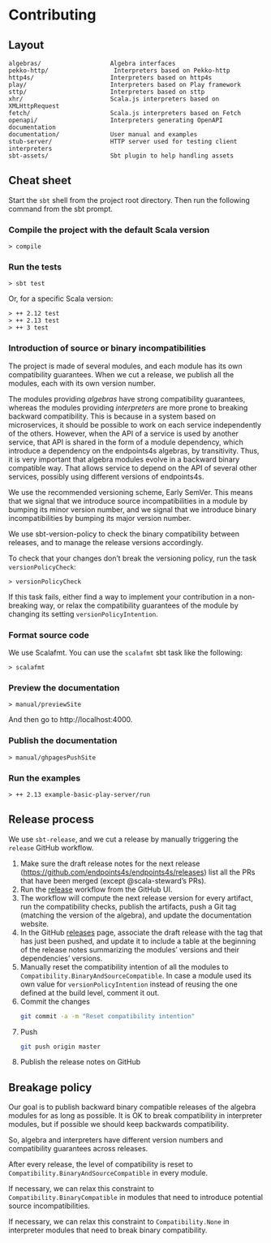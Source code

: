 Contributing
============

## Layout

~~~
algebras/                   Algebra interfaces
pekko-http/                  Interpreters based on Pekko-http
http4s/                     Interpreters based on http4s
play/                       Interpreters based on Play framework
sttp/                       Interpreters based on sttp
xhr/                        Scala.js interpreters based on XMLHttpRequest
fetch/                      Scala.js interpreters based on Fetch
openapi/                    Interpreters generating OpenAPI documentation
documentation/              User manual and examples
stub-server/                HTTP server used for testing client interpreters
sbt-assets/                 Sbt plugin to help handling assets
~~~

## Cheat sheet

Start the `sbt` shell from the project root directory. Then run the following command from
the sbt prompt.

### Compile the project with the default Scala version

~~~
> compile
~~~

### Run the tests

~~~
> sbt test
~~~

Or, for a specific Scala version:

~~~
> ++ 2.12 test
> ++ 2.13 test
> ++ 3 test
~~~

### Introduction of source or binary incompatibilities

The project is made of several modules, and each module has its own compatibility
guarantees. When we cut a release, we publish all the modules, each with its own
version number.

The modules providing _algebras_ have strong compatibility guarantees, whereas
the modules providing _interpreters_ are more prone to breaking backward
compatibility. This is because in a system based on microservices, it should be
possible to work on each service independently of the others. However, when the
API of a service is used by another service, that API is shared in the form of
a module dependency, which introduce a dependency on the endpoints4s algebras,
by transitivity. Thus, it is very important that algebra modules evolve in a
backward binary compatible way. That allows service to depend on the API of
several other services, possibly using different versions of endpoints4s.

We use the recommended versioning scheme, Early SemVer. This means that we
signal that we introduce source incompatibilities in a module by bumping its
minor version number, and we signal that we introduce binary incompatibilities
by bumping its major version number.

We use sbt-version-policy to check the binary compatibility between releases,
and to manage the release versions accordingly.

To check that your changes don’t break the versioning policy, run the task
`versionPolicyCheck`:

~~~
> versionPolicyCheck
~~~

If this task fails, either find a way to implement your contribution in a
non-breaking way, or relax the compatibility guarantees of the module
by changing its setting `versionPolicyIntention`.

### Format source code

We use Scalafmt. You can use the `scalafmt` sbt task like the following:

~~~
> scalafmt
~~~

### Preview the documentation

~~~
> manual/previewSite
~~~

And then go to http://localhost:4000.

### Publish the documentation

~~~
> manual/ghpagesPushSite
~~~

### Run the examples 

~~~
> ++ 2.13 example-basic-play-server/run
~~~

## Release process

We use `sbt-release`, and we cut a release by manually triggering the `release` GitHub workflow.

1. Make sure the draft release notes for the next release (https://github.com/endpoints4s/endpoints4s/releases)
   list all the PRs that have been merged (except @scala-steward’s PRs).
2. Run the [release](https://github.com/endpoints4s/endpoints4s/actions/workflows/release.yml) workflow from the GitHub UI.
3. The workflow will compute the next release version for every artifact, run the compatibility checks, publish
   the artifacts, push a Git tag (matching the version of the algebra), and update the documentation website.
4. In the GitHub [releases](https://github.com/endpoints4s/endpoints4s/releases) page, associate the draft
   release with the tag that has just been pushed, and update it to include a table at the
   beginning of the release notes summarizing the modules’ versions and their dependencies’
   versions.
5. Manually reset the compatibility intention of all the modules to `Compatibility.BinaryAndSourceCompatible`.
   In case a module used its own value for `versionPolicyIntention` instead of reusing the one defined at the
   build level, comment it out.
6. Commit the changes
   ~~~ sh
   git commit -a -m "Reset compatibility intention"
   ~~~
7. Push
   ~~~ sh
   git push origin master
   ~~~
8. Publish the release notes on GitHub

## Breakage policy

Our goal is to publish backward binary compatible releases of the algebra modules for as long
as possible. It is OK to break compatibility in interpreter modules, but if possible we
should keep backwards compatibility.

So, algebra and interpreters have different version numbers and compatibility guarantees
across releases.

After every release, the level of compatibility is reset to `Compatibility.BinaryAndSourceCompatible`
in every module.

If necessary, we can relax this constraint to `Compatibility.BinaryCompatible` in modules that
need to introduce potential source incompatibilities.

If necessary, we can relax this constraint to `Compatibility.None` in interpreter modules that
need to break binary compatibility.
